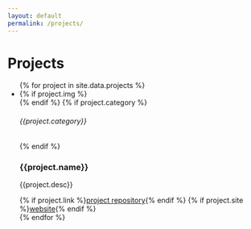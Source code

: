 ```yaml
---
layout: default
permalink: /projects/
---
```


# Projects
<ul class="projects__list card-column">
{% for project in site.data.projects %}
<li class="card project">
    {% if project.img %}
    <div class="card__img-container">
        <img class="card__img" src="{{ project.img }}" alt="">
    </div>
    {% endif %}
    {% if project.category %}
        <h6 class="card__category">{{project.category}}</h6>
    {% endif %}
    <h3 class="card__title">{{project.name}}</h3>
    <p class="card__desc">{{project.desc}}</p>
    <div class="card__buttons">
        {% if project.link %}<a class="button button-inline button-small" href="{{project.link}}">project repository</a>{% endif %}
        {% if project.site %}<a class="button button-inline button-small" href="{{project.site}}">website</a>{% endif %}
    </div>
</li>
{% endfor %}
</ul>
